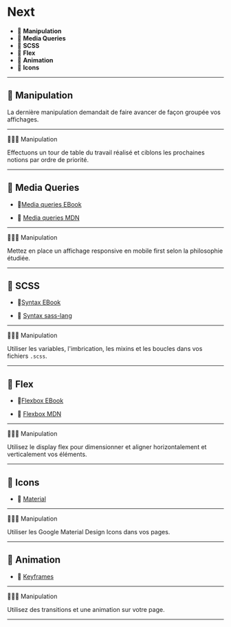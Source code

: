 # Next

*  🔖 **Manipulation**
*  🔖 **Media Queries**
*  🔖 **SCSS**
*  🔖 **Flex**
*  🔖 **Animation**
*  🔖 **Icons**

___

## 📑 Manipulation

La dernière manipulation demandait de faire avancer de façon groupée vos affichages.
___

👨🏻‍💻 Manipulation

Effectuons un tour de table du travail réalisé et ciblons les prochaines notions par ordre de priorité.

___

## 📑 Media Queries

* 🔗[Media queries EBook](https://poec-20-05.github.io/HTML-FND/www/Ebook-Responsive-Design/chapitre09.xhtml)

* 🔗 [Media queries MDN](https://developer.mozilla.org/fr/docs/Web/CSS/Requ%C3%AAtes_m%C3%A9dia/Utiliser_les_Media_queries)

___

👨🏻‍💻 Manipulation

Mettez en place un affichage responsive en mobile first selon la philosophie étudiée.

___

## 📑 SCSS

* 🔗[Syntax EBook](https://poec-20-05.github.io/HTML-FND/www/Ebook-Responsive-Design/chapitre06.xhtml)

* 🔗 [Syntax sass-lang](https://sass-lang.com/documentation/syntax)

___

👨🏻‍💻 Manipulation

Utiliser les variables, l'imbrication, les mixins et les boucles dans vos fichiers `.scss`.

___

## 📑 Flex

* 🔗[Flexbox EBook](https://poec-20-05.github.io/HTML-FND/www/Ebook-Responsive-Design/chapitre08.xhtml)

* 🔗 [Flexbox MDN](https://developer.mozilla.org/fr/docs/Web/CSS/CSS_Flexible_Box_Layout/Concepts_de_base_flexbox)

___

👨🏻‍💻 Manipulation

Utilisez le display flex pour dimensionner et aligner horizontalement et verticalement vos éléments.

___

## 📑 Icons

* 🔗 [Material](https://material.io/resources/icons/?style=baseline)

___

👨🏻‍💻 Manipulation

Utiliser les Google Material Design Icons dans vos pages.

___

## 📑 Animation

* 🔗 [Keyframes](https://developer.mozilla.org/fr/docs/Web/CSS/@keyframes)

___

👨🏻‍💻 Manipulation

Utilisez des transitions et une animation sur votre page.

___
